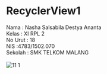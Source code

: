 # RecyclerView1

Nama : Nasha Salsabila Destya Ananta 
<br>
Kelas : XI RPL 2 
<br>
No Urut : 18 
<br>
NIS :4783/1502.070
<br>
Sekolah : SMK TELKOM MALANG
<br><br>
![11 1](https://cloud.githubusercontent.com/assets/22131446/20304539/a7b34618-aae5-11e6-8bcc-26053a5dfdf2.PNG)
